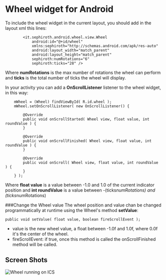#	Wheel widget for Android #

To include the wheel widget in the current layout, you should add in the layout xml this lines:

            <it.sephiroth.android.wheel.view.Wheel
                android:id="@+id/wheel"
                xmlns:sephiroth="http://schemas.android.com/apk/res-auto"
                android:layout_width="match_parent"
                android:layout_height="match_parent"
                sephiroth:numRotations="6"
                sephiroth:ticks="28" />
				
Where **numRotations** is the max number of rotations the wheel can perform and **ticks** is the total number of ticks the wheel will display.

In your activity you can add a **OnScrollListener** listener to the wheel widget, in this way:

		mWheel = (Wheel) findViewById( R.id.wheel );
		mWheel.setOnScrollListener( new OnScrollListener() {
			
			@Override
			public void onScrollStarted( Wheel view, float value, int roundValue ) {
			}
			
			@Override
			public void onScrollFinished( Wheel view, float value, int roundValue ) {
			}
			
			@Override
			public void onScroll( Wheel view, float value, int roundValue ) {
			}
		} );
		
Where **float value** is a value between -1.0 and 1.0 of the current indicator position and **int roundValue** is a value between -(ticks*numRotations) and (ticks*numRotations)


###Change the Wheel value
The wheel position and value chan be changed programmatically at runtime using the Wheel's method **setValue**:

	public void setValue( float value, boolean fireScrollEvent );
	
- value is the new wheel value, a float between -1.0f and 1.0f, where 0.0f it's the center of the wheel.
- fireScrollEvent: if true, once this method is called the onScrollFinished method will be called.


## Screen Shots ##

![Wheel running on ICS](https://github.com/sephiroth74/AndroidWheel/raw/master/Screenshot_2012-01-28-13-33-04.png "Screenshot 1")